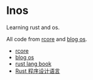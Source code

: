 
# lnos

Learning rust and os.

All code from [rcore](https://github.com/rcore-os/rCore) and [blog os](https://os.phil-opp.com/).


- [rcore](https://github.com/rcore-os/rCore)
- [blog os](https://os.phil-opp.com/)
- [rust lang book](https://doc.rust-lang.org/book/) 
- [Rust 程序设计语言](https://kaisery.github.io/trpl-zh-cn/)
